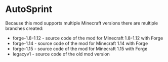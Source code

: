 # AutoSprint

Because this mod supports multiple Minecraft versions there are multiple branches created:
* forge-1.8-1.12 - source code of the mod for Minecraft 1.8-1.12 with Forge
* forge-1.14 - source code of the mod for Minecraft 1.14 with Forge
* forge-1.15 - source code of the mod for Minecraft 1.15 with Forge
* legacyv1 - source code of the old mod version
